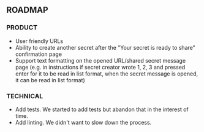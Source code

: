 ## ROADMAP

### PRODUCT
* User friendly URLs
* Ability to create another secret after the "Your secret is ready to share" confirmation page
* Support text formatting on the opened URL/shared secret message page (e.g. in instructions if secret creator wrote 1, 2, 3 and pressed enter for it to be read in list format, when the secret message is opened, it can be read in list format)

### TECHNICAL
* Add tests. We started to add tests but abandon that in the interest of time.
* Add linting. We didn't want to slow down the process.
